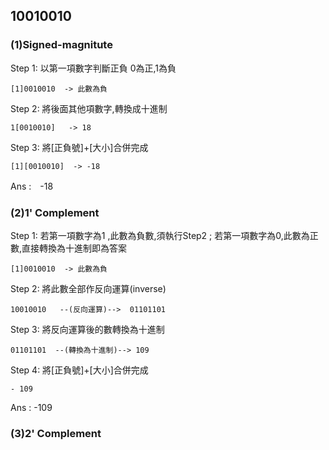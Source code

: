 ## 10010010

### (1)Signed-magnitute 

Step 1: 以第一項數字判斷正負 0為正,1為負 
```
[1]0010010  -> 此數為負
```
Step 2: 將後面其他項數字,轉換成十進制
```
1[0010010]   -> 18
```
Step 3: 將[正負號]+[大小]合併完成
```
[1][0010010]  -> -18
```
Ans :　-18  

### (2)1' Complement  
Step 1: 若第一項數字為1 ,此數為負數,須執行Step2 ; 若第一項數字為0,此數為正數,直接轉換為十進制即為答案
```
[1]0010010  -> 此數為負
```
Step 2: 將此數全部作反向運算(inverse)
```
10010010   --(反向運算)-->  01101101
```
Step 3: 將反向運算後的數轉換為十進制

```
01101101  --(轉換為十進制)--> 109
```
Step 4: 將[正負號]+[大小]合併完成
```
- 109
```
Ans : -109

### (3)2' Complement
